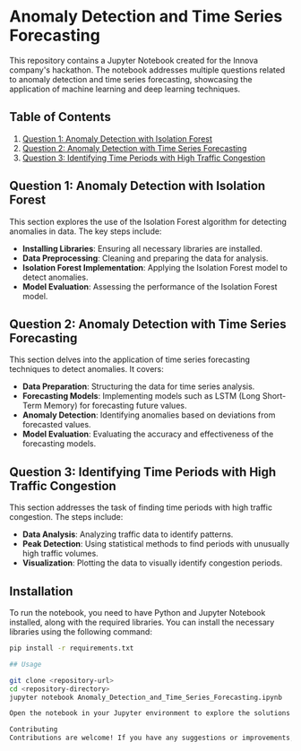 # Anomaly Detection and Time Series Forecasting

This repository contains a Jupyter Notebook created for the Innova company's hackathon. The notebook addresses multiple questions related to anomaly detection and time series forecasting, showcasing the application of machine learning and deep learning techniques.

## Table of Contents

1. [Question 1: Anomaly Detection with Isolation Forest](#question-1-anomaly-detection-with-isolation-forest)
2. [Question 2: Anomaly Detection with Time Series Forecasting](#question-2-anomaly-detection-with-time-series-forecasting)
3. [Question 3: Identifying Time Periods with High Traffic Congestion](#question-3-identifying-time-periods-with-high-traffic-congestion)

## Question 1: Anomaly Detection with Isolation Forest

This section explores the use of the Isolation Forest algorithm for detecting anomalies in data. The key steps include:

- **Installing Libraries**: Ensuring all necessary libraries are installed.
- **Data Preprocessing**: Cleaning and preparing the data for analysis.
- **Isolation Forest Implementation**: Applying the Isolation Forest model to detect anomalies.
- **Model Evaluation**: Assessing the performance of the Isolation Forest model.

## Question 2: Anomaly Detection with Time Series Forecasting

This section delves into the application of time series forecasting techniques to detect anomalies. It covers:

- **Data Preparation**: Structuring the data for time series analysis.
- **Forecasting Models**: Implementing models such as LSTM (Long Short-Term Memory) for forecasting future values.
- **Anomaly Detection**: Identifying anomalies based on deviations from forecasted values.
- **Model Evaluation**: Evaluating the accuracy and effectiveness of the forecasting models.

## Question 3: Identifying Time Periods with High Traffic Congestion

This section addresses the task of finding time periods with high traffic congestion. The steps include:

- **Data Analysis**: Analyzing traffic data to identify patterns.
- **Peak Detection**: Using statistical methods to find periods with unusually high traffic volumes.
- **Visualization**: Plotting the data to visually identify congestion periods.

## Installation

To run the notebook, you need to have Python and Jupyter Notebook installed, along with the required libraries. You can install the necessary libraries using the following command:

```bash
pip install -r requirements.txt

## Usage

git clone <repository-url>
cd <repository-directory>
jupyter notebook Anomaly_Detection_and_Time_Series_Forecasting.ipynb

Open the notebook in your Jupyter environment to explore the solutions provided for each question.

Contributing
Contributions are welcome! If you have any suggestions or improvements, please fork the repository, make your changes, and submit a pull request.
